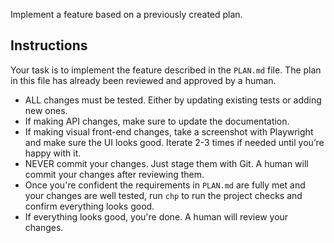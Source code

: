 Implement a feature based on a previously created plan.

## Instructions
Your task is to implement the feature described in the `PLAN.md` file. The plan in this file has already been reviewed and approved by a human.

- ALL changes must be tested. Either by updating existing tests or adding new ones.
- If making API changes, make sure to update the documentation.
- If making visual front-end changes, take a screenshot with Playwright and make sure the UI looks good. Iterate 2-3 times if needed until you’re happy with it.
- NEVER commit your changes. Just stage them with Git. A human will commit your changes after reviewing them.
- Once you're confident the requirements in `PLAN.md` are fully met and your changes are well tested, run `chp` to run the project checks and confirm everything looks good.
- If everything looks good, you're done. A human will review your changes.
